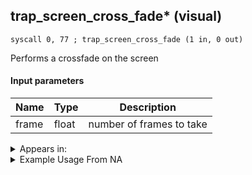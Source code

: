 ## trap_screen_cross_fade* (visual)

`syscall 0, 77 ; trap_screen_cross_fade (1 in, 0 out)`

Performs a crossfade on the screen

#### Input parameters
| Name | Type | Description
|------|------|------------
| frame   | float   | number of frames to take




<details>
	<summary>Appears in:</summary>

</details>

<details>
	<summary>Example Usage From NA</summary>

</details>

